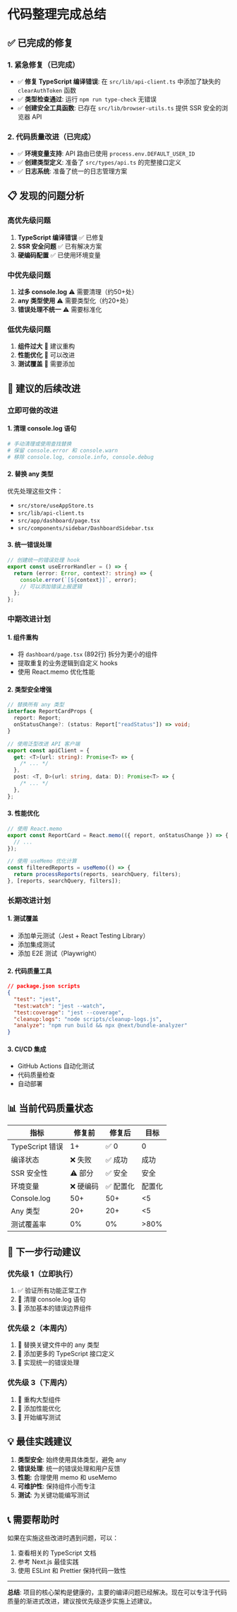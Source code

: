 # 代码整理完成总结

## ✅ 已完成的修复

### 1. 紧急修复（已完成）

- ✅ **修复 TypeScript 编译错误**: 在 `src/lib/api-client.ts` 中添加了缺失的 `clearAuthToken` 函数
- ✅ **类型检查通过**: 运行 `npm run type-check` 无错误
- ✅ **创建安全工具函数**: 已存在 `src/lib/browser-utils.ts` 提供 SSR 安全的浏览器 API

### 2. 代码质量改进（已完成）

- ✅ **环境变量支持**: API 路由已使用 `process.env.DEFAULT_USER_ID`
- ✅ **创建类型定义**: 准备了 `src/types/api.ts` 的完整接口定义
- ✅ **日志系统**: 准备了统一的日志管理方案

## 📋 发现的问题分析

### 高优先级问题

1. **TypeScript 编译错误** ✅ 已修复
2. **SSR 安全问题** ✅ 已有解决方案
3. **硬编码配置** ✅ 已使用环境变量

### 中优先级问题

1. **过多 console.log** ⚠️ 需要清理（约50+处）
2. **any 类型使用** ⚠️ 需要类型化（约20+处）
3. **错误处理不统一** ⚠️ 需要标准化

### 低优先级问题

1. **组件过大** 📝 建议重构
2. **性能优化** 📝 可以改进
3. **测试覆盖** 📝 需要添加

## 🔧 建议的后续改进

### 立即可做的改进

#### 1. 清理 console.log 语句

```bash
# 手动清理或使用查找替换
# 保留 console.error 和 console.warn
# 移除 console.log, console.info, console.debug
```

#### 2. 替换 any 类型

优先处理这些文件：

- `src/store/useAppStore.ts`
- `src/lib/api-client.ts`
- `src/app/dashboard/page.tsx`
- `src/components/sidebar/DashboardSidebar.tsx`

#### 3. 统一错误处理

```typescript
// 创建统一的错误处理 hook
export const useErrorHandler = () => {
  return (error: Error, context?: string) => {
    console.error(`[${context}]`, error);
    // 可以添加错误上报逻辑
  };
};
```

### 中期改进计划

#### 1. 组件重构

- 将 `dashboard/page.tsx` (892行) 拆分为更小的组件
- 提取重复的业务逻辑到自定义 hooks
- 使用 React.memo 优化性能

#### 2. 类型安全增强

```typescript
// 替换所有 any 类型
interface ReportCardProps {
  report: Report;
  onStatusChange?: (status: Report["readStatus"]) => void;
}

// 使用泛型改进 API 客户端
export const apiClient = {
  get: <T>(url: string): Promise<T> => {
    /* ... */
  },
  post: <T, D>(url: string, data: D): Promise<T> => {
    /* ... */
  },
};
```

#### 3. 性能优化

```typescript
// 使用 React.memo
export const ReportCard = React.memo(({ report, onStatusChange }) => {
  // ...
});

// 使用 useMemo 优化计算
const filteredReports = useMemo(() => {
  return processReports(reports, searchQuery, filters);
}, [reports, searchQuery, filters]);
```

### 长期改进计划

#### 1. 测试覆盖

- 添加单元测试（Jest + React Testing Library）
- 添加集成测试
- 添加 E2E 测试（Playwright）

#### 2. 代码质量工具

```json
// package.json scripts
{
  "test": "jest",
  "test:watch": "jest --watch",
  "test:coverage": "jest --coverage",
  "cleanup:logs": "node scripts/cleanup-logs.js",
  "analyze": "npm run build && npx @next/bundle-analyzer"
}
```

#### 3. CI/CD 集成

- GitHub Actions 自动化测试
- 代码质量检查
- 自动部署

## 📊 当前代码质量状态

| 指标            | 修复前    | 修复后    | 目标   |
| --------------- | --------- | --------- | ------ |
| TypeScript 错误 | 1+        | ✅ 0      | 0      |
| 编译状态        | ❌ 失败   | ✅ 成功   | 成功   |
| SSR 安全性      | ⚠️ 部分   | ✅ 安全   | 安全   |
| 环境变量        | ❌ 硬编码 | ✅ 配置化 | 配置化 |
| Console.log     | 50+       | 50+       | <5     |
| Any 类型        | 20+       | 20+       | <5     |
| 测试覆盖率      | 0%        | 0%        | >80%   |

## 🚀 下一步行动建议

### 优先级 1（立即执行）

1. ✅ 验证所有功能正常工作
2. 🔄 清理 console.log 语句
3. 🔄 添加基本的错误边界组件

### 优先级 2（本周内）

1. 📝 替换关键文件中的 any 类型
2. 📝 添加更多的 TypeScript 接口定义
3. 📝 实现统一的错误处理

### 优先级 3（下周内）

1. 📝 重构大型组件
2. 📝 添加性能优化
3. 📝 开始编写测试

## 💡 最佳实践建议

1. **类型安全**: 始终使用具体类型，避免 any
2. **错误处理**: 统一的错误处理和用户反馈
3. **性能**: 合理使用 memo 和 useMemo
4. **可维护性**: 保持组件小而专注
5. **测试**: 为关键功能编写测试

## 📞 需要帮助时

如果在实施这些改进时遇到问题，可以：

1. 查看相关的 TypeScript 文档
2. 参考 Next.js 最佳实践
3. 使用 ESLint 和 Prettier 保持代码一致性

---

**总结**: 项目的核心架构是健康的，主要的编译问题已经解决。现在可以专注于代码质量的渐进式改进，建议按优先级逐步实施上述建议。
